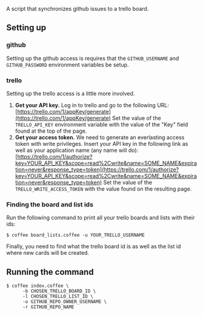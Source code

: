 A script that synchronizes github issues to a trello board.

## Setting up

### github

Setting up the github access is requires that the `GITHUB_USERNAME` and
`GITHUB_PASSWORD` environment variables be setup.

### trello

Setting up the trello access is a little more involved.

1. **Get your API key.** Log in to trello and go to the following URL:
   [https://trello.com/1/appKey/generate](https://trello.com/1/appKey/generate)
   Set the value of the `TRELLO_API_KEY` environment variable with the value of
   the "Key" field found at the top of the page.
1. **Get your access token.** We need to generate an everlasting access token
   with write privileges. Insert your API key in the following link as well as
   your application name (any name will do):
   [https://trello.com/1/authorize?key=YOUR_API_KEY&scope=read%2Cwrite&name=SOME_NAME&expiration=never&response_type=token](https://trello.com/1/authorize?key=YOUR_API_KEY&scope=read%2Cwrite&name=SOME_NAME&expiration=never&response_type=token) 
   Set the value of the `TRELLO_WRITE_ACCESS_TOKEN` with the value found on the
   resulting page.

### Finding the board and list ids

Run the following command to print all your trello boards and lists with their
ids:

    $ coffee board_lists.coffee -u YOUR_TRELLO_USERNAME

Finally, you need to find what the trello board id is as well as the list id
where new cards will be created.

## Running the command

    $ coffee index.coffee \
          -b CHOSEN_TRELLO_BOARD_ID \
          -l CHOSEN_TRELLO_LIST_ID \
          -o GITHUB_REPO_OWNER_USERNAME \
          -r GITHUB_REPO_NAME

